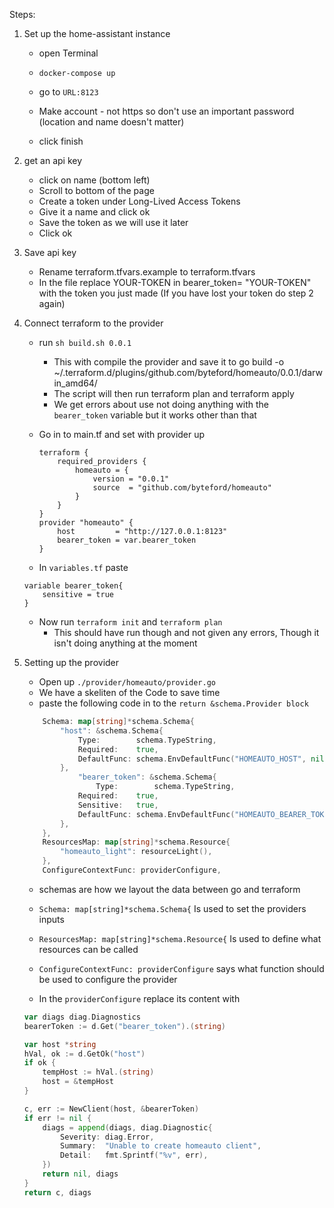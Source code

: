 Steps:

1. Set up the home-assistant instance

    - open Terminal
    - `docker-compose up`
    - go to `URL:8123`
    - Make account - not https so don't use an important password 
    (location and name doesn't matter)

    - click finish

2. get an api key

    - click on name (bottom left)
    - Scroll to bottom of the page
    - Create a token under Long-Lived Access Tokens
    - Give it a name and click ok
    - Save the token as we will use it later
    - Click ok

3. Save api key
    - Rename terraform.tfvars.example to terraform.tfvars
    - In the file replace YOUR-TOKEN in bearer_token= "YOUR-TOKEN" with the token you just made (If you have lost your token do step 2 again)

4. Connect terraform to the provider
    - run `sh build.sh 0.0.1`
        - This with compile the provider and save it to go build -o ~/.terraform.d/plugins/github.com/byteford/homeauto/0.0.1/darwin_amd64/
        - The script will then run terraform plan and terraform apply
        - We get errors about use not doing anything with the `bearer_token` variable but it works other than that
    - Go in to main.tf and set with provider up

        ```HCL
        terraform {
            required_providers {
                homeauto = {
                    version = "0.0.1"
                    source  = "github.com/byteford/homeauto"
                }
            }
        }
        provider "homeauto" {
            host         = "http://127.0.0.1:8123"
            bearer_token = var.bearer_token
        }  
        ```

    - In `variables.tf` paste

    ```HCL
    variable bearer_token{
        sensitive = true
    }
    ```

    - Now run `terraform init` and `terraform plan`
        - This should have run though and not given any errors, Though it isn't doing anything at the moment

5. Setting up the provider
    - Open up `./provider/homeauto/provider.go`
    - We have a skeliten of the Code to save time
    - paste the following code in to the `return &schema.Provider block`

    ```go
        Schema: map[string]*schema.Schema{
            "host": &schema.Schema{
                Type:        schema.TypeString,
                Required:    true,
                DefaultFunc: schema.EnvDefaultFunc("HOMEAUTO_HOST", nil),
            },
                "bearer_token": &schema.Schema{
                    Type:        schema.TypeString,
                Required:    true,
                Sensitive:   true,
                DefaultFunc: schema.EnvDefaultFunc("HOMEAUTO_BEARER_TOKEN", nil),
            },
        },
        ResourcesMap: map[string]*schema.Resource{
            "homeauto_light": resourceLight(),
        },
        ConfigureContextFunc: providerConfigure,
    ```

    - schemas are how we layout the  data between go and terraform
    - `Schema: map[string]*schema.Schema{` Is used to set the providers inputs
    - `ResourcesMap: map[string]*schema.Resource{` Is used to define what resources can be called
    - `ConfigureContextFunc: providerConfigure` says what function should be used to configure the provider

    - In the `providerConfigure` replace its content with

    ```go
    var diags diag.Diagnostics
    bearerToken := d.Get("bearer_token").(string)

    var host *string
    hVal, ok := d.GetOk("host")
    if ok {
        tempHost := hVal.(string)
        host = &tempHost
    }

    c, err := NewClient(host, &bearerToken)
    if err != nil {
        diags = append(diags, diag.Diagnostic{
            Severity: diag.Error,
            Summary:  "Unable to create homeauto client",
            Detail:   fmt.Sprintf("%v", err),
        })
        return nil, diags
    }
    return c, diags

    ```
